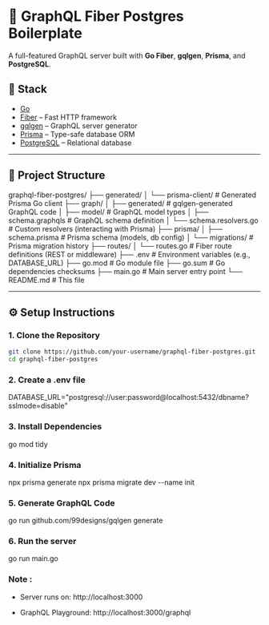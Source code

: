 # 🧬 GraphQL Fiber Postgres Boilerplate

A full-featured GraphQL server built with **Go Fiber**, **gqlgen**, **Prisma**, and **PostgreSQL**.

## 🧱 Stack

- [Go](https://golang.org/)
- [Fiber](https://gofiber.io/) – Fast HTTP framework
- [gqlgen](https://gqlgen.com/) – GraphQL server generator
- [Prisma](https://www.prisma.io/) – Type-safe database ORM
- [PostgreSQL](https://www.postgresql.org/) – Relational database

---

## 📁 Project Structure

graphql-fiber-postgres/
├── generated/
│ └── prisma-client/ # Generated Prisma Go client
├── graph/
│ ├── generated/ # gqlgen-generated GraphQL code
│ ├── model/ # GraphQL model types
│ ├── schema.graphqls # GraphQL schema definition
│ └── schema.resolvers.go # Custom resolvers (interacting with Prisma)
├── prisma/
│ ├── schema.prisma # Prisma schema (models, db config)
│ └── migrations/ # Prisma migration history
├── routes/
│ └── routes.go # Fiber route definitions (REST or middleware)
├── .env # Environment variables (e.g., DATABASE_URL)
├── go.mod # Go module file
├── go.sum # Go dependencies checksums
├── main.go # Main server entry point
└── README.md # This file

---

## ⚙️ Setup Instructions

### 1. Clone the Repository

```bash
git clone https://github.com/your-username/graphql-fiber-postgres.git
cd graphql-fiber-postgres

```

### 2. Create a .env file

DATABASE_URL="postgresql://user:password@localhost:5432/dbname?sslmode=disable"

### 3. Install Dependencies

go mod tidy

### 4. Initialize Prisma

npx prisma generate
npx prisma migrate dev --name init

### 5. Generate GraphQL Code

go run github.com/99designs/gqlgen generate

### 6. Run the server

go run main.go

### Note :

- Server runs on: http://localhost:3000

- GraphQL Playground: http://localhost:3000/graphql
